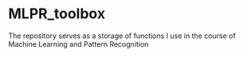 # MLPR_toolbox
The repository serves as a storage of functions I use in the course of Machine Learning and Pattern Recognition
